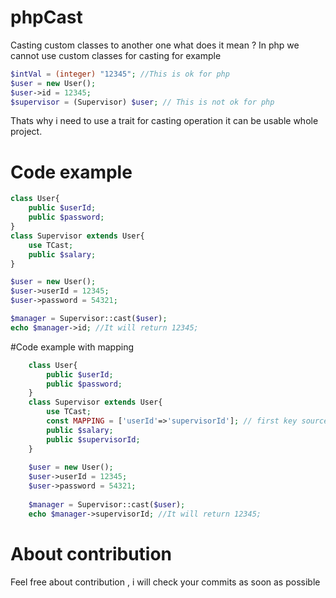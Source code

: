 # phpCast
Casting custom classes to another one what does it mean ? In php we cannot use custom classes for casting
for example 
~~~php
$intVal = (integer) "12345"; //This is ok for php
$user = new User();
$user->id = 12345;
$supervisor = (Supervisor) $user; // This is not ok for php
~~~
Thats why i need to use a trait for casting operation it can be usable whole project.
# Code example

~~~php
class User{
    public $userId;
    public $password;
}
class Supervisor extends User{
    use TCast;
    public $salary;
}

$user = new User();
$user->userId = 12345;
$user->password = 54321;

$manager = Supervisor::cast($user);
echo $manager->id; //It will return 12345;
~~~

#Code example with mapping
~~~php
    class User{
        public $userId;
        public $password;
    }
    class Supervisor extends User{
        use TCast;
        const MAPPING = ['userId'=>'supervisorId']; // first key source second is target.
        public $salary;
        public $supervisorId;
    }
    
    $user = new User();
    $user->userId = 12345;
    $user->password = 54321;
    
    $manager = Supervisor::cast($user);
    echo $manager->supervisorId; //It will return 12345;
~~~

# About contribution
   Feel free about contribution , i will check your commits as soon as possible
